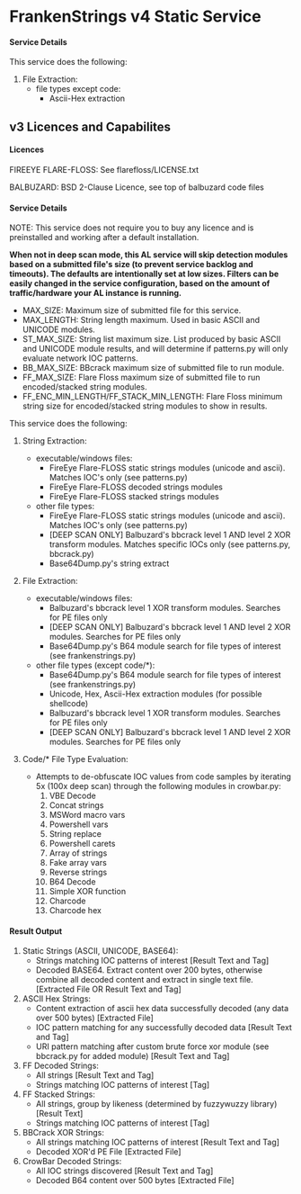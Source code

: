 # FrankenStrings v4 Static Service

#### Service Details

This service does the following:

1. File Extraction:
    * file types except code:
        - Ascii-Hex extraction

## v3 Licences and Capabilites

#### Licences

FIREEYE FLARE-FLOSS: See flarefloss/LICENSE.txt 

BALBUZARD: BSD 2-Clause Licence, see top of balbuzard code files

#### Service Details

NOTE: This service does not require you to buy any licence and is preinstalled and working after a default installation.

**When not in deep scan mode, this AL service will skip detection modules based on a submitted file's size 
(to prevent service backlog and timeouts). The defaults are
intentionally set at low sizes. Filters can be easily changed in the service configuration,
based on the amount of traffic/hardware your AL instance is running.**

- MAX_SIZE: Maximum size of submitted file for this service.
- MAX_LENGTH: String length maximum. Used in basic ASCII and UNICODE modules.
- ST_MAX_SIZE: String list maximum size. List produced by basic ASCII and
UNICODE module results, and will determine if patterns.py will only evaluate network IOC patterns.
- BB_MAX_SIZE: BBcrack maximum size of submitted file to run module.
- FF_MAX_SIZE: Flare Floss  maximum size of submitted file to run encoded/stacked string modules.
- FF_ENC_MIN_LENGTH/FF_STACK_MIN_LENGTH: Flare Floss minimum string size for encoded/stacked
string modules to show in results.

This service does the following:

1. String Extraction:
    * executable/windows files:
        - FireEye Flare-FLOSS static strings modules (unicode and ascii). Matches IOC's only (see patterns.py)
        - FireEye Flare-FLOSS decoded strings modules
        - FireEye Flare-FLOSS stacked strings modules
    * other file types:
        - FireEye Flare-FLOSS static strings modules (unicode and ascii). Matches IOC's only (see patterns.py)
        - [DEEP SCAN ONLY] Balbuzard's bbcrack level 1 AND level 2 XOR transform modules. Matches specific IOCs only
         (see patterns.py, bbcrack.py) 
        - Base64Dump.py's string extract
        
        
2. File Extraction:
    * executable/windows files:
        - Balbuzard's bbcrack level 1 XOR transform modules. Searches for PE files only
        - [DEEP SCAN ONLY] Balbuzard's bbcrack level 1 AND level 2 XOR modules. Searches for PE files only
        - Base64Dump.py's B64 module search for file types of interest (see frankenstrings.py)       
    * other file types (except code/*):
        - Base64Dump.py's B64 module search for file types of interest (see frankenstrings.py)
        - Unicode, Hex, Ascii-Hex extraction modules (for possible shellcode)
        - Balbuzard's bbcrack level 1 XOR transform modules. Searches for PE files only
        - [DEEP SCAN ONLY] Balbuzard's bbcrack level 1 AND level 2 XOR modules. Searches for PE files only

3. Code/* File Type Evaluation:
    * Attempts to de-obfuscate IOC values from code samples by iterating 5x (100x deep scan) through the following
     modules in crowbar.py:
        1. VBE Decode
        2. Concat strings
        3. MSWord macro vars
        4. Powershell vars
        5. String replace
        6. Powershell carets
        7. Array of strings
        8. Fake array vars
        9. Reverse strings
        10. B64 Decode
        11. Simple XOR function
        12. Charcode
        13. Charcode hex

#### Result Output
1. Static Strings (ASCII, UNICODE, BASE64):
    * Strings matching IOC patterns of interest [Result Text and Tag]
    * Decoded BASE64. Extract content over 200 bytes, otherwise combine all decoded content and extract in single text file.  [Extracted File OR Result Text and Tag]
2. ASCII Hex Strings:
    * Content extraction of ascii hex data successfully decoded (any data over 500 bytes)
    [Extracted File]
    * IOC pattern matching for any successfully decoded data [Result Text and Tag]
    * URI pattern matching after custom brute force xor module (see bbcrack.py for added module)
    [Result Text and Tag]
3. FF Decoded Strings:
    * All strings [Result Text and Tag]
    * Strings matching IOC patterns of interest [Tag]
4. FF Stacked Strings:
    * All strings, group by likeness (determined by fuzzywuzzy library) [Result Text]
    * Strings matching IOC patterns of interest [Tag]
5. BBCrack XOR Strings:
    * All strings matching IOC patterns of interest [Result Text and Tag]
    * Decoded XOR'd PE File [Extracted File]
6. CrowBar Decoded Strings:
    * All IOC strings discovered [Result Text and Tag]
    * Decoded B64 content over 500 bytes [Extracted File] 
